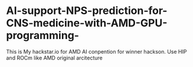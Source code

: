 # AI-support-NPS-prediction-for-CNS-medicine-with-AMD-GPU-programming-
This is My hackstar.io for AMD AI conpention for winner hackson.
Use HIP and ROCm like AMD original arcitecture 
